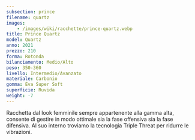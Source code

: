 ```yaml
---
subsection: prince
filename: quartz
images:
    - /images/wiki/racchette/prince-quartz.webp
title: Prince Quartz
model: Quartz
anno: 2021
prezzo: 210
forma: Rotonda
bilanciamento: Medio/Alto
peso: 350-360
livello: Intermedio/Avanzato
materiale: Carbonio
gomma: Eva Super Soft
superficie: Ruvida
weight: -7
---
```

Racchetta dal look femminile sempre appartenente alla gamma alta, consente di gestire in modo ottimale sia la fase offensiva sia la fase difensiva. Al suo interno troviamo la tecnologia Triple Threat per ridurre le vibrazioni.